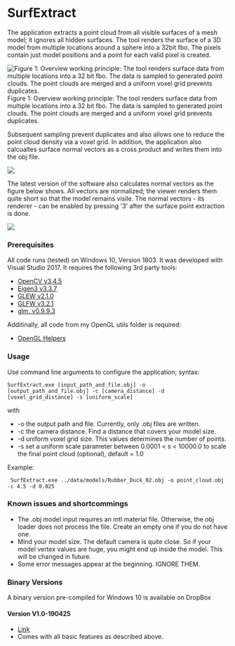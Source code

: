 # SurfExtract
The application extracts a point cloud from all visible surfaces of a mesh model; it ignores all hidden surfaces. 
The tool renders the surface of a 3D model from multiple locations around a sphere into a 32bit fbo. 
The pixels contain just model positions and a point for each valid pixel is created. 

![Figure 1: Overview working principle: The tool renders surface data from multiple locations into a 32 bit fbo. The data is sampled to generated point clouds. The point clouds are merged and a uniform voxel grid prevents duplicates.](https://github.com/rafael-radkowski/SurfExtract/blob/master/data/media/Overview.jpeg)
Figure 1: Overview working principle: The tool renders surface data from multiple locations into a 32 bit fbo. The data is sampled to generated point clouds. The point clouds are merged and a uniform voxel grid prevents duplicates.

Subsequent sampling prevent duplicates and also allows one to reduce the point cloud density via a voxel grid. 
In addition, the application also calcualtes surface normal vectors as a cross product and writes them into the obj file. 

![](https://github.com/rafael-radkowski/SurfExtract/blob/master/data/media/PointCloudSampling.jpeg )

The latest version of the software also calculates normal vectors as the figure below shows. 
All vectors are normalized; the viewer renders them quite short so that the model remains visile. 
The normal vectors - its renderer - can be enabled by pressing '3' after the surface point extraction is done.

![](https://github.com/rafael-radkowski/SurfExtract/blob/master/data/media/normalvectors.png )


### Prerequisites
All code runs (tested) on Windows 10, Version 1803. It was developed with Visual Studio 2017.
It requires the following 3rd party tools:
 * [OpenCV v3.4.5](https://opencv.org)
 * [Eigen3 v3.3.7](http://eigen.tuxfamily.org)
 * [GLEW v2.1.0](http://glew.sourceforge.net)
 * [GLFW v3.2.1](https://www.glfw.org)
 * [glm, v0.9.9.3](https://glm.g-truc.net/0.9.9/index.html)
 
Additinally, all code from my OpenGL utils folder is required:
 * [OpenGL Helpers](https://github.com/rafael-radkowski/GLSupport)

### Usage
Use command line arguments to configure the application; syntax:
```
SurfExtract.exe [input_path_and_file.obj] -o [output_path_and_file.obj] -c [camera_distance] -d [voxel_grid_distance] -s [uniform_scale]
```
with
* -o the output path and file. Currently, only .obj files are written.
* -c the camera distance. Find a distance that covers your model size. 
* -d uniform voxel grid size. This values determines the number of points. 
* -s set a uniform scale parameter between 0.0001 < s < 10000.0 to scale the final point cloud (optional), default = 1.0

Example:
```
 SurfExtract.exe ../data/models/Rubber_Duck_02.obj -o point_cloud.obj  -c 4.5 -d 0.025
```

### Known issues and shortcommings
* The .obj model input requires an mtl material file. Otherwise, the obj loader does not process the file. Create an empty one if you do not have one.
* Mind your model size. The default camera is quite close. So if your model vertex values are huge, you might end up inside the model. This will be changed in future. 
* Some error messages appear at the beginning. IGNORE THEM.


### Binary Versions
A binary version pre-compiled for Windows 10 is available on DropBox
#### Version V1.0-190425
* [Link](https://www.dropbox.com/sh/npenx0m40lyjx46/AAA3Gpv0HK-AxPzqTPi0U4DAa?dl=0&lst=)
* Comes with all basic features as described above. 


